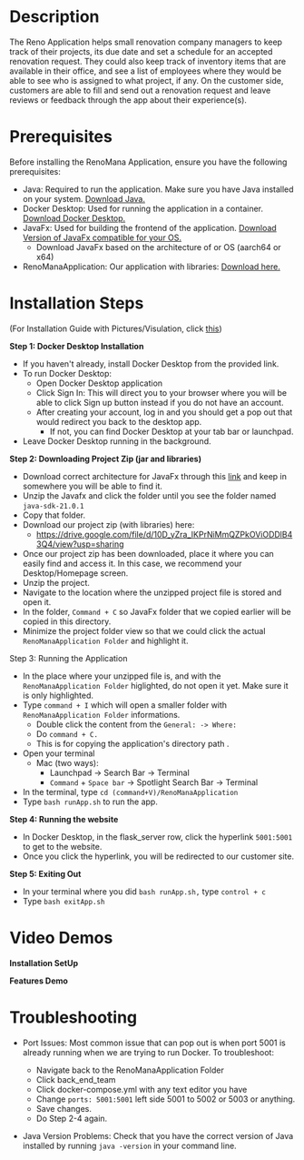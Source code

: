 # Description
The Reno Application helps small renovation company managers to keep track of their projects, its due date and set a schedule for an accepted renovation request. They could also keep track of inventory items that are available in their office, and see a list of employees where they would be able to see who is assigned to what project, if any. On the customer side, customers are able to fill and send out a renovation request and leave reviews or feedback through the app about their experience(s).

# Prerequisites
Before installing the RenoMana Application, ensure you have the following prerequisites:

- Java: Required to run the application. Make sure you have Java installed on your system. [Download Java.](https://www.java.com/en/download/)
- Docker Desktop: Used for running the application in a container. [Download Docker Desktop.](https://www.docker.com/products/docker-desktop/)
- JavaFx: Used for building the frontend of the application. [Download Version of JavaFx compatible for your OS.](https://gluonhq.com/products/javafx/)
    - Download JavaFx based on the architecture of or OS (aarch64 or x64)
- RenoManaApplication: Our application with libraries: [Download here.](https://drive.google.com/file/d/10D_yZra_IKPrNiMmQZPkOViODDlB43Q4/view?usp=sharing)

# Installation Steps
(For Installation Guide with Pictures/Visulation, click [this](https://docs.google.com/document/d/1w0FADX0_oJc1_JlC1kkNfNMcAL2cwQGmA8ypfJn4GJs/edit?usp=sharing.))

**Step 1: Docker Desktop Installation**

-  If you haven't already, install Docker Desktop from the provided link.
- To run Docker Desktop:
    - Open Docker Desktop application
    - Click Sign In: This will direct you to your browser where you will be able to click Sign up button instead if you do not have an account. 
    - After creating your account, log in and you should get a pop out that would redirect you back to the desktop app. 
        - If not, you can find Docker Desktop at your tab bar or launchpad.
- Leave Docker Desktop running in the background.


**Step 2: Downloading Project Zip (jar and libraries)**
- Download correct architecture for JavaFx through this [link](https://gluonhq.com/products/javafx/) and keep in somewhere you will be able to find it.
- Unzip the Javafx and click the folder until you see the folder named `java-sdk-21.0.1`
- Copy that folder. 
- Download our project zip (with libraries) here: 
    - https://drive.google.com/file/d/10D_yZra_IKPrNiMmQZPkOViODDlB43Q4/view?usp=sharing
- Once our project zip has been downloaded, place it where you can easily find and access it. In this case, we recommend your Desktop/Homepage screen. 
- Unzip the project.
- Navigate to the location where the unzipped project file is stored and open it. 
- In the folder, `Command + C` so JavaFx folder that we copied earlier will be copied in this directory.
- Minimize the project folder view so that we could click the actual `RenoManaApplication Folder` and highlight it. 

Step 3: Running the Application
- In the place where your unzipped file is, and with the `RenoManaApplication Folder` higlighted, do not open it yet. Make sure it is only highlighted. 
- Type `command + I` which will open a smaller folder with `RenoManaApplication Folder` informations.
    - Double click the content from the `General: -> Where:` 
    - Do `command + C.`
    - This is for copying the application's directory path . 
- Open your terminal
    - Mac (two ways):
        - Launchpad → Search Bar → Terminal
        - `Command` + `Space bar` → Spotlight Search Bar → Terminal
- In the terminal, type `cd (command+V)/RenoManaApplication` 
- Type `bash runApp.sh` to run the app.

**Step 4: Running the website**
- In Docker Desktop, in the flask_server row, click the hyperlink `5001:5001` to get to the website.
- Once you click the hyperlink, you will be redirected to our customer site. 

**Step 5: Exiting Out**
- In your terminal where you did `bash runApp.sh,` type `control + c`
- Type `bash exitApp.sh`

# Video Demos
**Installation SetUp**

**Features Demo**

# Troubleshooting 
- Port Issues: Most common issue that can pop out is when port 5001 is already running when we are trying to run Docker. To troubleshoot:
    - Navigate back to the RenoManaApplication Folder
    - Click back_end_team
    - Click docker-compose.yml with any text editor you have
    - Change `ports: 5001:5001` left side 5001 to 5002 or 5003 or anything.
    - Save changes.
    - Do Step 2-4 again.

- Java Version Problems: Check that you have the correct version of Java installed by running `java -version` in your command line.


